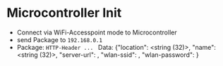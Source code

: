 # Microcontroller Init

- Connect via WiFi-Accesspoint mode to Microcontroller
- send Package to `192.168.0.1`
- Package: `HTTP-Header ... ` Data: {"location": <string (32)>, "name": <string (32)>, "server-url": <string>, "wlan-ssid": <string>, "wlan-password": <string>}